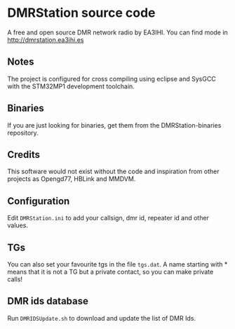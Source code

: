# DMRStation source code

A free and open source DMR network radio by EA3IHI. You can find mode in http://dmrstation.ea3ihi.es

## Notes

The project is configured for cross compiling using eclipse and SysGCC with the STM32MP1 development toolchain.

## Binaries

If you are just looking for binaries, get them from the DMRStation-binaries repository.


## Credits

This software would not exist without the code and inspiration from other projects as Opengd77, HBLink and MMDVM.


## Configuration

Edit `DMRStation.ini` to add your callsign, dmr id, repeater id and other values.

## TGs
You can also set your favourite tgs in the file `tgs.dat`.
A name starting with * means that it is not a TG but a private contact, so you can make private calls!

## DMR ids database

Run `DMRIDSUpdate.sh` to download and update the list of DMR Ids.

